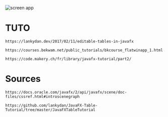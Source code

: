 
![screen app](https://github.com/Thomasgravy/FirstApp-JAVAFX-FXML-CSS/blob/master/screen.png)

# TUTO

```
https://lankydan.dev/2017/02/11/editable-tables-in-javafx
```

```
https://courses.bekwam.net/public_tutorials/bkcourse_flatwinapp_1.html
```

```
https://code.makery.ch/fr/library/javafx-tutorial/part2/
```

# Sources
```
https://docs.oracle.com/javafx/2/api/javafx/scene/doc-files/cssref.html#introscenegraph
```

```
https://github.com/lankydan/JavaFX-Table-Tutorial/tree/master/JavaFXTableTutorial
```
